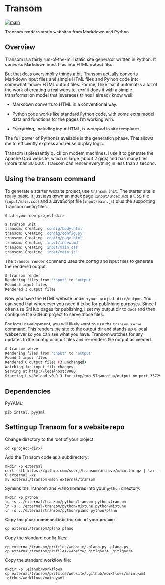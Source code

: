 # Transom

[![main](https://github.com/ssorj/transom/workflows/main/badge.svg)](https://github.com/ssorj/transom/actions?query=workflow%3Amain)

Transom renders static websites from Markdown and Python

## Overview

Transom is a fairly run-of-the-mill static site generator written in
Python.  It converts Markdown input files into HTML output files.

But that does oversimplify things a bit.  Transom actually converts
Markdown input files and simple HTML files and Python code into
somewhat fancier HTML output files.  For me, I like that it automates
a lot of the work of creating a real website, *and* it does it with a
simple transformation model that leverages things I already know well:

* Markdown converts to HTML in a conventional way.

* Python code works like standard Python code, with some extra model
  data and functions for the pages I'm working with.

* Everything, including input HTML, is wrapped in site templates.

The full power of Python is available in the generation phase.  That
allows me to efficiently express and reuse display logic.

Transom is pleasantly quick on modern machines.  I use it to generate
the Apache Qpid website, which is large (about 2 gigs) and has many
files (more than 30,000).  Transom can render everything in less than
a second.

## Using the transom command

To generate a starter website project, use `transom init`.  The
starter site is really basic.  It just lays down an index page
(`input/index.md`) a CSS file (`input/main.css`) and a JavaScript file
(`input/main.js`) plus the supporting Transom config files.

~~~ sh
$ cd <your-new-project-dir>

$ transom init
transom: Creating 'config/body.html'
transom: Creating 'config/config.py'
transom: Creating 'config/page.html'
transom: Creating 'input/index.md'
transom: Creating 'input/main.css'
transom: Creating 'input/main.js'
~~~

The `transom render` command uses the config and input files to
generate the rendered output.

~~~ sh
$ transom render
Rendering files from 'input' to 'output'
Found 3 input files
Rendered 3 output files
~~~

Now you have the HTML website under `<your-project-dir>/output`.  You
can send that whereever you need it to be for publishing purposes.
Since I often use GitHub pages for publishing, I set my output dir to
`docs` and then configure the GitHub project to serve those files.

For local development, you will likely want to use the `transom serve`
command.  This renders the site to the output dir and stands up a
local webserver so you can see what you have.  Transom watches for any
updates to the config or input files and re-renders the output as
needed.

~~~ sh
$ transom serve
Rendering files from 'input' to 'output'
Found 3 input files
Rendered 0 output files (3 unchanged)
Watching for input file changes
Serving at http://localhost:8080
Starting LiveReload v0.9.3 for /tmp/tmp.57gwncgHua/output on port 35729.
~~~

<!-- Site checks for files and links -->
<!-- ## Implementation notes -->
<!-- Multiprocessing -->
<!-- Mistune (having tried others before) -->
<!-- ## Template syntax (really Python code syntax) -->
<!-- ## Site config options and how to set them -->
<!-- ## Page and Site APIs -->
<!-- ## Page metadata -->
<!-- ## HTML generation functions -->
<!-- Conveniences -->
<!-- ## Using Plano project commands -->
<!-- ## Project commands -->
<!-- Once you have set up the project, you can use the `./plano` command in -->
<!-- the root of the project to perform project tasks.  It accepts a -->
<!-- subcommand.  Use `./plano --help` to list the available commands. -->

## Dependencies

PyYAML:

~~~
pip install pyyaml
~~~

## Setting up Transom for a website repo

Change directory to the root of your project:

    cd <project-dir>/

Add the Transom code as a subdirectory:

    mkdir -p external
    curl -sfL https://github.com/ssorj/transom/archive/main.tar.gz | tar -C external -xz
    mv external/transom-main external/transom

Symlink the Transom and Plano libraries into your `python` directory:

    mkdir -p python
    ln -s ../external/transom/python/transom python/transom
    ln -s ../external/transom/python/mistune python/mistune
    ln -s ../external/transom/python/plano python/plano

Copy the `plano` command into the root of your project:

    cp external/transom/plano plano

Copy the standard config files:

    cp external/transom/profiles/website/.plano.py .plano.py
    cp external/transom/profiles/website/.gitignore .gitignore

Copy the standard workflow file:

    mkdir -p .github/workflows
    cp external/transom/profiles/website/.github/workflows/main.yaml .github/workflows/main.yaml

